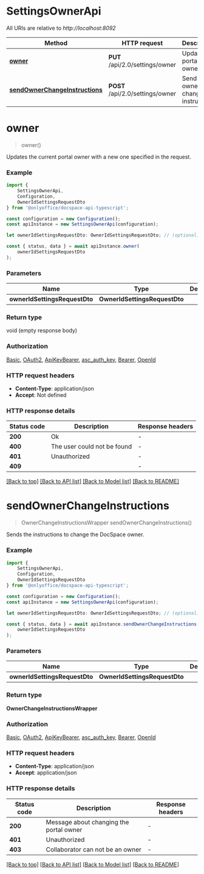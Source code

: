 # SettingsOwnerApi

All URIs are relative to *http://localhost:8092*

|Method | HTTP request | Description|
|------------- | ------------- | -------------|
|[**owner**](#owner) | **PUT** /api/2.0/settings/owner | Update the portal owner|
|[**sendOwnerChangeInstructions**](#sendownerchangeinstructions) | **POST** /api/2.0/settings/owner | Send the owner change instructions|

# **owner**
> owner()

Updates the current portal owner with a new one specified in the request.

### Example

```typescript
import {
    SettingsOwnerApi,
    Configuration,
    OwnerIdSettingsRequestDto
} from '@onlyoffice/docspace-api-typescript';

const configuration = new Configuration();
const apiInstance = new SettingsOwnerApi(configuration);

let ownerIdSettingsRequestDto: OwnerIdSettingsRequestDto; // (optional)

const { status, data } = await apiInstance.owner(
    ownerIdSettingsRequestDto
);
```

### Parameters

|Name | Type | Description  | Notes|
|------------- | ------------- | ------------- | -------------|
| **ownerIdSettingsRequestDto** | **OwnerIdSettingsRequestDto**|  | |


### Return type

void (empty response body)

### Authorization

[Basic](../README.md#Basic), [OAuth2](../README.md#OAuth2), [ApiKeyBearer](../README.md#ApiKeyBearer), [asc_auth_key](../README.md#asc_auth_key), [Bearer](../README.md#Bearer), [OpenId](../README.md#OpenId)

### HTTP request headers

 - **Content-Type**: application/json
 - **Accept**: Not defined


### HTTP response details
| Status code | Description | Response headers |
|-------------|-------------|------------------|
|**200** | Ok |  -  |
|**400** | The user could not be found |  -  |
|**401** | Unauthorized |  -  |
|**409** |  |  -  |

[[Back to top]](#) [[Back to API list]](../README.md#documentation-for-api-endpoints) [[Back to Model list]](../README.md#documentation-for-models) [[Back to README]](../README.md)

# **sendOwnerChangeInstructions**
> OwnerChangeInstructionsWrapper sendOwnerChangeInstructions()

Sends the instructions to change the DocSpace owner.

### Example

```typescript
import {
    SettingsOwnerApi,
    Configuration,
    OwnerIdSettingsRequestDto
} from '@onlyoffice/docspace-api-typescript';

const configuration = new Configuration();
const apiInstance = new SettingsOwnerApi(configuration);

let ownerIdSettingsRequestDto: OwnerIdSettingsRequestDto; // (optional)

const { status, data } = await apiInstance.sendOwnerChangeInstructions(
    ownerIdSettingsRequestDto
);
```

### Parameters

|Name | Type | Description  | Notes|
|------------- | ------------- | ------------- | -------------|
| **ownerIdSettingsRequestDto** | **OwnerIdSettingsRequestDto**|  | |


### Return type

**OwnerChangeInstructionsWrapper**

### Authorization

[Basic](../README.md#Basic), [OAuth2](../README.md#OAuth2), [ApiKeyBearer](../README.md#ApiKeyBearer), [asc_auth_key](../README.md#asc_auth_key), [Bearer](../README.md#Bearer), [OpenId](../README.md#OpenId)

### HTTP request headers

 - **Content-Type**: application/json
 - **Accept**: application/json


### HTTP response details
| Status code | Description | Response headers |
|-------------|-------------|------------------|
|**200** | Message about changing the portal owner |  -  |
|**401** | Unauthorized |  -  |
|**403** | Collaborator can not be an owner |  -  |

[[Back to top]](#) [[Back to API list]](../README.md#documentation-for-api-endpoints) [[Back to Model list]](../README.md#documentation-for-models) [[Back to README]](../README.md)

